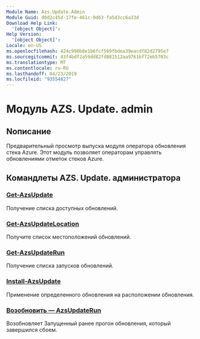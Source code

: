 ```yaml
---
Module Name: Azs.Update.Admin
Module Guid: d0d2c45d-17fe-461c-9d63-fa5d3cc6a33d
Download Help Link:
  '[object Object]': 
Help Version:
  '[object Object]': 
Locale: en-US
ms.openlocfilehash: 424c990b8e1b6fcf569fbdea39eacdf82d2795e7
ms.sourcegitcommit: 43f4bdf2a59dd82fd881512aa9761bf72eb5703c
ms.translationtype: MT
ms.contentlocale: ru-RU
ms.lasthandoff: 04/23/2019
ms.locfileid: "93554827"
---
```

# Модуль AZS. Update. admin
## Nописание
Предварительный просмотр выпуска модуля оператора обновления стека Azure.  Этот модуль позволяет операторам управлять обновлениями отметок стеков Azure.

## Командлеты AZS. Update. администратора
### [Get-AzsUpdate](Get-AzsUpdate.md)
Получение списка доступных обновлений.

### [Get-AzsUpdateLocation](Get-AzsUpdateLocation.md)
Получите список местоположений обновлений.

### [Get-AzsUpdateRun](Get-AzsUpdateRun.md)
Получение списка запусков обновлений.

### [Install-AzsUpdate](Install-AzsUpdate.md)
Применение определенного обновления на расположении обновления.

### [Возобновить — AzsUpdateRun](Resume-AzsUpdateRun.md)
Возобновляет Запущенный ранее прогон обновления, который завершился сбоем.

